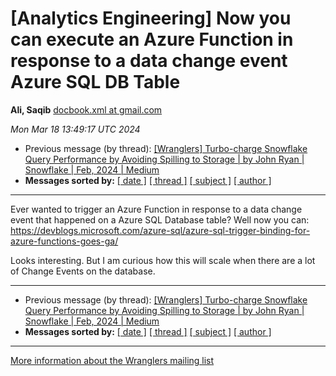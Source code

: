 








[Analytics Engineering] Now you can execute an Azure Function in response to a data change event Azure SQL DB Table
===================================================================================================================


**Ali, Saqib**
[docbook.xml at gmail.com](mailto:wranglers%40analyticsengineering.net?Subject=Re%3A%20%5BWranglers%5D%20Now%20you%20can%20execute%20an%20Azure%20Function%20in%20response%20to%20a%0A%20data%20change%20event%20Azure%20SQL%20DB%20Table&In-Reply-To=%3CCABDm0O9qWzTh_VDkzGii01b%3D05di%2BXFV4awOwiVv%2BTnvhqcJ%2Bg%40mail.gmail.com%3E "[Wranglers] Now you can execute an Azure Function in response to a data change event Azure SQL DB Table")   

*Mon Mar 18 13:49:17 UTC 2024*
* Previous message (by thread): [[Wranglers] Turbo-charge Snowflake Query Performance by Avoiding Spilling to Storage \| by John Ryan \| Snowflake \| Feb, 2024 \| Medium](000020.html)
* **Messages sorted by:**
[[ date ]](date.html#21)
[[ thread ]](thread.html#21)
[[ subject ]](subject.html#21)
[[ author ]](author.html#21)




---



Ever wanted to trigger an Azure Function in response to a data change event
that happened on a Azure SQL Database table? Well now you can:
<https://devblogs.microsoft.com/azure-sql/azure-sql-trigger-binding-for-azure-functions-goes-ga/>


Looks interesting. But I am curious how this will scale when there are a
lot of Change Events on the database.
  
  




---


* Previous message (by thread): [[Wranglers] Turbo-charge Snowflake Query Performance by Avoiding Spilling to Storage \| by John Ryan \| Snowflake \| Feb, 2024 \| Medium](000020.html)
* **Messages sorted by:**
[[ date ]](date.html#21)
[[ thread ]](thread.html#21)
[[ subject ]](subject.html#21)
[[ author ]](author.html#21)




---


[More information about the Wranglers
mailing list](https://analyticsengineering.net/mailman/listinfo/wranglers)  






